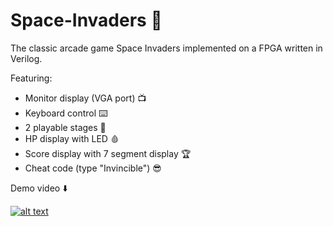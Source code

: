 # Space-Invaders 🚀

The classic arcade game Space Invaders implemented on a FPGA written in Verilog.

Featuring:
- Monitor display (VGA port) 📺
- Keyboard control ⌨️
- 2 playable stages 👾
- HP display with LED 🩸
- Score display with 7 segment display 🏆
- Cheat code (type "Invincible") 😎

Demo video ⬇️

[![alt text](https://img.youtube.com/vi/iMPakjeiBS4/0.jpg)](https://youtu.be/iMPakjeiBS4)
